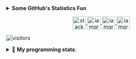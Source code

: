 <details>  
  <summary><b> Some GitHub's Statistics Fun </b></summary>
    <img src="https://github-readme-stats.vercel.app/api?username=iamgrodrigues&show_icons=true&theme=dracula&count_private=true&line_height=40"  align="left" />
    <img src="https://github-readme-stats.vercel.app/api/top-langs/?username=iamgrodrigues&theme=dracula" />
</details>

<p align="center">  
  <a href="https://stackoverflow.com/users/14347023/iamgrodrigues" target="_blank">
    <img align="center" src="https://cdn.jsdelivr.net/npm/simple-icons@3.0.1/icons/stackoverflow.svg" alt="stackoverflow" height="35" width="35" />
  </a>  
  <a href="https://twitter.com/iamgrodrigues" target="blank">
    <img align="center" src="https://cdn.jsdelivr.net/npm/simple-icons@3.0.1/icons/twitter.svg" alt="iamgrodrigues" height="35" width="35" />
  </a>
  <a href="https://linkedin.com/in/iamgrodrigues" target="blank">
    <img align="center" src="https://cdn.jsdelivr.net/npm/simple-icons@3.0.1/icons/linkedin.svg" alt="iamgrodrigues" height="35" width="35" />
  </a>
  
  <a href="https://www.instagram.com/iamgrodrigues" target="blank">
    <img align="center" src="https://cdn.jsdelivr.net/npm/simple-icons@3.0.1/icons/instagram.svg" alt="iamgrodrigues" height="35" width="35" />
  </a>
</p>

![visitors](https://visitor-badge.glitch.me/badge?page_id=iamgrodrigues)

<details> 
 <summary>🤖 <b>My programming stats</b>: </summary>
<br>
  
<!--START_SECTION:waka-->
<!--END_SECTION:waka-->

</details>
